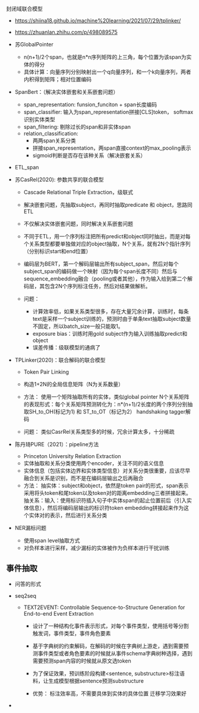 封闭域联合模型
- https://shiina18.github.io/machine%20learning/2021/07/29/tplinker/
- https://zhuanlan.zhihu.com/p/498089575



- 苏GlobalPointer
    - n(n+1)/2个span，也就是n*n序列矩阵的上三角，每个位置为该span为实体的得分
    - 具体计算：向量序列分别映射出一个q向量序列，和一个k向量序列，两者内积得到矩阵；相对位置编码


- SpanBert：（解决实体嵌套和关系嵌套问题）
    - span_representation: funsion_funciton + span长度编码
    - span_classifier: 输入为span_representation拼接[CLS]token， softmax识别实体类型
    - span_filtering: 剔除过长的span和非实体span
    - relation_classification: 
        - 两两span关系分类
        - 拼接span_representation，两span直接context的max_pooling表示
        - sigmoid判断是否存在该种关系（解决嵌套关系）


- ETL_span


-  苏CasRel(2020): 参数共享的联合模型
    - Cascade Relational Triple Extraction，级联式
    - 解决嵌套问题，先抽取subject，再同时抽取predicate 和 object，思路同ETL
    - 不仅解决实体嵌套问题，同时解决关系嵌套问题
    - 不同于ETL，用一个序列标注把所有predict和object同时抽出，而是对每个关系类型都要单独做对应的object抽取，N个关系，就有2N个指针序列（分别标识start和end位置）
    - 编码层为BERT，第一个解码层输出所有subject_span，然后对每个subject_span的编码做一个映射（因为每个span长度不同）然后与sequence_embedding融合（pooling或者其他），作为输入给到第二个解码层，其包含2N个序列标注任务，然后对结果做解析。

    - 问题：
        - 计算效率低，如果关系类型很多，存在大量冗余计算，训练时，每条text是采样一个subject训练的，预测时由于单条text抽取subject数量不固定，所以batch_size一般只能取1。
        - exposure bias：训练时用gold subject作为输入训练抽取predict和object
        - 误差传播：级联模型的通病了


- TPLinker(2020)：联合解码的联合模型
    - Token Pair Linking
    - 构造1+2N的全局信息矩阵（N为关系数量）
    - 方法：
        使用一个矩阵抽取所有的实体，类似global pointer
        N个关系矩阵的表现形式：每个关系矩阵预测转化为：n*(n+1)/2长度的两个序列分别抽取SH_to_OH(标记为1) 和 ST_to_OT（标记为2）
        handshaking tagger解码

    - 问题：
        类似CasrRel关系类型多的时候，冗余计算太多，十分稀疏



- 陈丹琦PURE（2021）：pipeline方法
    - Princeton University Relation Extraction
    - 实体抽取和关系分类使用两个encoder，关注不同的语义信息
    - 实体信息（包括实体边界和实体类型信息）对关系分类很重要，应该尽早融合到关系是识别，而不是在编码层输出之后再融合
    - 方法：
        抽实体：subject和object，依然是token pair的形式，span表示采用将头token和尾token以及token对的距离embedding三者拼接起来。
        抽关系：输入：使用标识符插入句子中实体span的起止位置前后（引入实体信息），然后将编码层输出的标识符token embedding拼接起来作为这个实体对的表示，然后进行关系分类



- NER漏标问题
    - 使用span level抽取方式
    - 对负样本进行采样，减少漏标的实体被作为负样本进行干扰训练



## 事件抽取
- 问答的形式

- seq2seq
    - TEXT2EVENT: Controllable Sequence-to-Structure Generation for End-to-end Event Extraction
        - 设计了一种结构化事件表示形式，对每个事件类型，使用括号等分割触发词，事件类型，事件角色要素
        - 基于字典树的约束解码，在解码的时候在字典树上游走，遇到需要预测事件类型或者角色要素的时候就从事件schema字典树种选择，遇到需要预测span内容的时候就从原文选token
        - 为了保证效果，预训练阶段构建<sentence, substructure>标注语料，让生成模型根据sentence预测substructure
        

        - 优势：
            标注效率高，不需要具体到实体的具体位置
            迁移学习效果好


- 